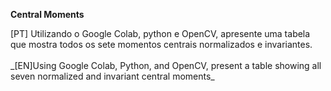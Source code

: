 **Central Moments**

<justify>
[PT] Utilizando o Google Colab, python e OpenCV, apresente uma tabela que mostra todos os sete momentos centrais normalizados e invariantes.
<br/> <br/>  
_[EN]Using Google Colab, Python, and OpenCV, present a table showing all seven normalized and invariant central moments_
</justify>
